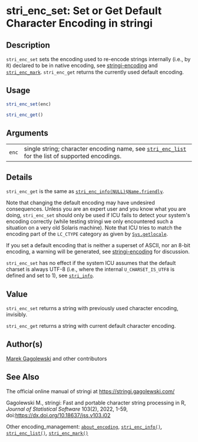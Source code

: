 # stri_enc_set: Set or Get Default Character Encoding in <span class="pkg">stringi</span>

## Description

`stri_enc_set` sets the encoding used to re-encode strings internally (i.e., by <span style="font-family: Courier New, Courier; color: #666666;">**R**</span>) declared to be in native encoding, see [stringi-encoding](about_encoding.md) and [`stri_enc_mark`](stri_enc_mark.md). `stri_enc_get` returns the currently used default encoding.

## Usage

``` r
stri_enc_set(enc)

stri_enc_get()
```

## Arguments

|       |                                                                                                                      |
|-------|----------------------------------------------------------------------------------------------------------------------|
| `enc` | single string; character encoding name, see [`stri_enc_list`](stri_enc_list.md) for the list of supported encodings. |

## Details

`stri_enc_get` is the same as [`stri_enc_info(NULL)$Name.friendly`](stri_enc_info.md).

Note that changing the default encoding may have undesired consequences. Unless you are an expert user and you know what you are doing, `stri_enc_set` should only be used if <span class="pkg">ICU</span> fails to detect your system\'s encoding correctly (while testing <span class="pkg">stringi</span> we only encountered such a situation on a very old Solaris machine). Note that <span class="pkg">ICU</span> tries to match the encoding part of the `LC_CTYPE` category as given by [`Sys.getlocale`](https://stat.ethz.ch/R-manual/R-devel/library/base/html/locales.html).

If you set a default encoding that is neither a superset of ASCII, nor an 8-bit encoding, a warning will be generated, see [stringi-encoding](about_encoding.md) for discussion.

`stri_enc_set` has no effect if the system ICU assumes that the default charset is always UTF-8 (i.e., where the internal `U_CHARSET_IS_UTF8` is defined and set to 1), see [`stri_info`](stri_info.md).

## Value

`stri_enc_set` returns a string with previously used character encoding, invisibly.

`stri_enc_get` returns a string with current default character encoding.

## Author(s)

[Marek Gagolewski](https://www.gagolewski.com/) and other contributors

## See Also

The official online manual of <span class="pkg">stringi</span> at <https://stringi.gagolewski.com/>

Gagolewski M., <span class="pkg">stringi</span>: Fast and portable character string processing in R, *Journal of Statistical Software* 103(2), 2022, 1-59, doi:<https://dx.doi.org/10.18637/jss.v103.i02>

Other encoding_management: [`about_encoding`](about_encoding.md), [`stri_enc_info()`](stri_enc_info.md), [`stri_enc_list()`](stri_enc_list.md), [`stri_enc_mark()`](stri_enc_mark.md)
